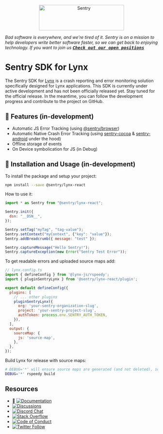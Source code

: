 <p align="center">
  <a href="https://sentry.io/?utm_source=github&utm_medium=logo" target="_blank">
    <img src="https://sentry-brand.storage.googleapis.com/sentry-wordmark-dark-280x84.png" alt="Sentry" width="280" height="84">
  </a>
</p>

_Bad software is everywhere, and we're tired of it. Sentry is on a mission to help developers write better software faster, so we can get back to enjoying technology. If you want to join us [<kbd>**Check out our open positions**</kbd>](https://sentry.io/careers/)_

# Sentry SDK for Lynx

The Sentry SDK for [Lynx](https://lynxjs.org/) is a crash reporting and error monitoring solution specifically designed for Lynx applications. This SDK is currently under active development and has not been officially released yet. Stay tuned for the official release. In the meantime, you can follow the development progress and contribute to the project on GitHub.

## 🚧 Features (in-development)

- Automatic JS Error Tracking (using [@sentry/browser](https://github.com/getsentry/sentry-javascript))
- Automatic Native Crash Error Tracking (using [sentry-cocoa](https://github.com/getsentry/sentry-cocoa) & [sentry-android](https://github.com/getsentry/sentry-java) under the hood)
- Offline storage of events
- On Device symbolication for JS (in Debug)

## 🚧 Installation and Usage (in-development)

To install the package and setup your project:

```sh
npm install --save @sentry/lynx-react
```

How to use it:

```javascript
import * as Sentry from "@sentry/lynx-react";

Sentry.init({
  dsn: "__DSN__",
});

Sentry.setTag("myTag", "tag-value");
Sentry.setContext("myContext", {"key": "value"});
Sentry.addBreadcrumb({ message: "test" });

Sentry.captureMessage("Hello Sentry!");
Sentry.captureException(new Error("Sentry Test Error"));
```

To get readable errors and uploaded source maps add:

```javascript
// lynx.config.ts
import { defineConfig } from '@lynx-js/rspeedy';
import { pluginSentryLynx } from '@sentry/lynx-react/plugin';

export default defineConfig({
  plugins: [
    // ... other plugins
    pluginSentryLynx({
      org: 'your-sentry-organization-slug',
      project: 'your-sentry-project-slug',
      authToken: process.env.SENTRY_AUTH_TOKEN,
    }),
  ],
  output: {
    sourceMap: {
      js: 'source-map',
    },
  },
});
```

Build Lynx for release with source maps:

```bash
# DEBUG='*' will ensure source maps are generated (and not deleted), so they can be uploaded to Sentry
DEBUG='*' rspeedy build
```

## Resources

- 🚧 [![Documentation](https://img.shields.io/badge/documentation-sentry.io-green.svg)](https://docs.sentry.io/platforms/lynx/)
- [![Discussions](https://img.shields.io/github/discussions/getsentry/sentry-react-native.svg)](https://github.com/getsentry/sentry-lynx/discussions)
- [![Discord Chat](https://img.shields.io/discord/621778831602221064?logo=discord&logoColor=ffffff&color=7389D8)](https://discord.gg/PXa5Apfe7K)
- [![Stack Overflow](https://img.shields.io/badge/stack%20overflow-sentry-green.svg)](http://stackoverflow.com/questions/tagged/sentry)
- [![Code of Conduct](https://img.shields.io/badge/code%20of%20conduct-sentry-green.svg)](https://github.com/getsentry/.github/blob/main/CODE_OF_CONDUCT.md)
- [![Twitter Follow](https://img.shields.io/twitter/follow/getsentry?label=getsentry&style=social)](https://twitter.com/intent/follow?screen_name=getsentry)

